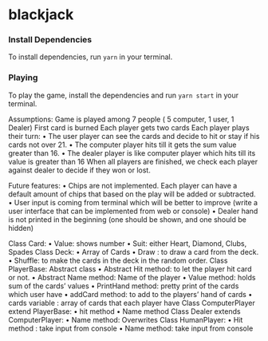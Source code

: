 # blackjack

### Install Dependencies 
To install dependencies, run `yarn` in your terminal.

### Playing
To play the game, install the dependencies and run `yarn start` in your terminal.

Assumptions:
Game is played among 7 people ( 5 computer, 1 user, 1 Dealer)
First card is burned
Each player gets two cards
Each player plays their turn:
    • The user player can see the cards and decide to hit or stay if his cards not over 21.
    • The computer player hits till it gets the sum value greater than 16.
    • The dealer player is like computer player which hits till its value is greater than 16
When all players are finished, we check each player against dealer to decide if they won or lost.

Future features:
    • Chips are not implemented. Each player can have a default amount of chips that based on the play will be added or subtracted.
    • User input is coming from terminal which will be better to improve (write a user interface that can be implemented from web or console)
    • Dealer hand is not printed in the beginning (one should be shown, and one should be hidden)

Class Card:
    • Value: shows number
    • Suit: either Heart, Diamond, Clubs, Spades
Class Deck:
    • Array of Cards
    • Draw : to draw a card from the deck.
    • Shuffle: to make the cards in the deck in the random order.
Class PlayerBase: Abstract class
    • Abstract Hit method: to let the player hit card or not.
    • Abstract Name method: Name of the player
    • Value method:  holds sum of the cards’ values
    • PrintHand method: pretty print of the cards which user have
    • addCard method: to add to the players’ hand of cards
    • cards variable : array of cards that each player have
Class ComputerPlayer extend PlayerBase:
    • hit method
    • Name method
Class Dealer extends ComputerPlayer:
    • Name method: Overwrites
Class HumanPlayer:
    • Hit method : take input from console
    • Name method: take input from console
